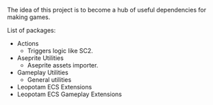 The idea of this project is to become a hub of useful dependencies for making games.

List of packages: 

* Actions
    - Triggers logic like SC2.
* Aseprite Utilities
    - Aseprite assets importer.
* Gameplay Utilities
    - General utilities
* Leopotam ECS Extensions
* Leopotam ECS Gameplay Extensions